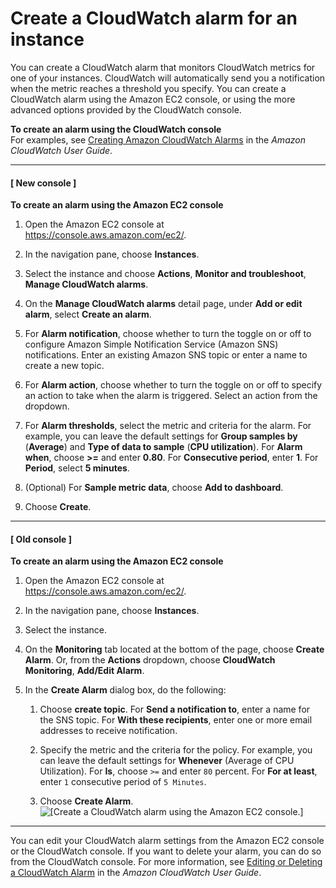 # Create a CloudWatch alarm for an instance<a name="using-cloudwatch-createalarm"></a>

You can create a CloudWatch alarm that monitors CloudWatch metrics for one of your instances\. CloudWatch will automatically send you a notification when the metric reaches a threshold you specify\. You can create a CloudWatch alarm using the Amazon EC2 console, or using the more advanced options provided by the CloudWatch console\.

**To create an alarm using the CloudWatch console**  
For examples, see [Creating Amazon CloudWatch Alarms](https://docs.aws.amazon.com/AmazonCloudWatch/latest/monitoring/AlarmThatSendsEmail.html) in the *Amazon CloudWatch User Guide*\.

------
#### [ New console ]

**To create an alarm using the Amazon EC2 console**

1. Open the Amazon EC2 console at [https://console\.aws\.amazon\.com/ec2/](https://console.aws.amazon.com/ec2/)\.

1. In the navigation pane, choose **Instances**\.

1. Select the instance and choose **Actions**, **Monitor and troubleshoot**, **Manage CloudWatch alarms**\.

1. On the **Manage CloudWatch alarms** detail page, under **Add or edit alarm**, select **Create an alarm**\.

1. For **Alarm notification**, choose whether to turn the toggle on or off to configure Amazon Simple Notification Service \(Amazon SNS\) notifications\. Enter an existing Amazon SNS topic or enter a name to create a new topic\.

1. For **Alarm action**, choose whether to turn the toggle on or off to specify an action to take when the alarm is triggered\. Select an action from the dropdown\.

1. For **Alarm thresholds**, select the metric and criteria for the alarm\. For example, you can leave the default settings for **Group samples by** \(**Average**\) and **Type of data to sample** \(**CPU utilization**\)\. For **Alarm when**, choose **>=** and enter **0\.80**\. For **Consecutive period**, enter **1**\. For **Period**, select **5 minutes**\.

1. \(Optional\) For **Sample metric data**, choose **Add to dashboard**\.

1. Choose **Create**\.

------
#### [ Old console ]

**To create an alarm using the Amazon EC2 console**

1. Open the Amazon EC2 console at [https://console\.aws\.amazon\.com/ec2/](https://console.aws.amazon.com/ec2/)\.

1. In the navigation pane, choose **Instances**\.

1. Select the instance\.

1. On the **Monitoring** tab located at the bottom of the page, choose **Create Alarm**\. Or, from the **Actions** dropdown, choose **CloudWatch Monitoring**, **Add/Edit Alarm**\.

1. In the **Create Alarm** dialog box, do the following:

   1. Choose **create topic**\. For **Send a notification to**, enter a name for the SNS topic\. For **With these recipients**, enter one or more email addresses to receive notification\.

   1. Specify the metric and the criteria for the policy\. For example, you can leave the default settings for **Whenever** \(Average of CPU Utilization\)\. For **Is**, choose `>=` and enter `80` percent\. For **For at least**, enter `1` consecutive period of `5 Minutes`\.

   1. Choose **Create Alarm**\.  
![\[Create a CloudWatch alarm using the Amazon EC2 console.\]](http://docs.aws.amazon.com/AWSEC2/latest/UserGuide/images/monitoring_create_alarm.png)

------

You can edit your CloudWatch alarm settings from the Amazon EC2 console or the CloudWatch console\. If you want to delete your alarm, you can do so from the CloudWatch console\. For more information, see [Editing or Deleting a CloudWatch Alarm](https://docs.aws.amazon.com/AmazonCloudWatch/latest/monitoring/Edit-CloudWatch-Alarm.html) in the *Amazon CloudWatch User Guide*\.